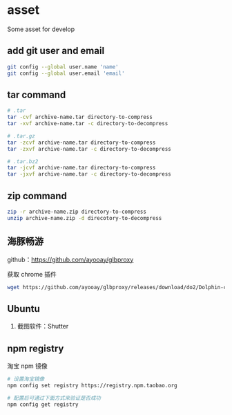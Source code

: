 # asset

Some asset for develop

## add git user and email

```bash
git config --global user.name 'name'
git config --global user.email 'email'
```

## tar command

```bash
# .tar
tar -cvf archive-name.tar directory-to-compress
tar -xvf archive-name.tar -c directory-to-decompress

# .tar.gz
tar -zcvf archive-name.tar directory-to-compress
tar -zxvf archive-name.tar -c directory-to-decompress

# .tar.bz2
tar -jcvf archive-name.tar directory-to-compress
tar -jxvf archive-name.tar -c directory-to-decompress
```

## zip command

```bash
zip -r archive-name.zip directory-to-compress
unzip archive-name.zip -d direcotory-to-decompress
```

## 海豚畅游

github：https://github.com/ayooay/glbproxy

获取 chrome 插件

```bash
wget https://github.com/ayooay/glbproxy/releases/download/do2/Dolphin-chrome-3.3.0.crx
```

## Ubuntu

1. 截图软件：Shutter

## npm registry

淘宝 npm 镜像

```bash
# 设置淘宝镜像
npm config set registry https://registry.npm.taobao.org

# 配置后可通过下面方式来验证是否成功
npm config get registry
```
